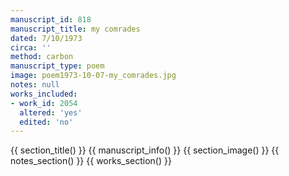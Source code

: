 ```yaml
---
manuscript_id: 818
manuscript_title: my comrades
dated: 7/10/1973
circa: ''
method: carbon
manuscript_type: poem
image: poem1973-10-07-my_comrades.jpg
notes: null
works_included:
- work_id: 2054
  altered: 'yes'
  edited: 'no'
---
```


{{ section_title() }}
{{ manuscript_info() }}
{{ section_image() }}
{{ notes_section() }}
{{ works_section() }}
